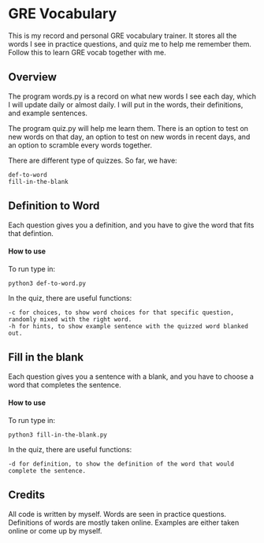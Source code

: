 # GRE Vocabulary

This is my record and personal GRE vocabulary trainer. It stores all the words I see in practice questions, and quiz me to help me remember them. Follow this to learn GRE vocab together with me.

## Overview

The program words.py is a record on what new words I see each day, which I will update daily or almost daily. I will put in the words, their definitions, and example sentences. 

The program quiz.py will help me learn them. There is an option to test on new words on that day, an option to test on new words in recent days, and an option to scramble every words together.

There are different type of quizzes. So far, we have:

	def-to-word
	fill-in-the-blank

## Definition to Word

Each question gives you a definition, and you have to give the word that fits that defintion.

#### How to use

To run type in:

	python3 def-to-word.py

In the quiz, there are useful functions:

	-c for choices, to show word choices for that specific question, randomly mixed with the right word.
	-h for hints, to show example sentence with the quizzed word blanked out.

## Fill in the blank

Each question gives you a sentence with a blank, and you have to choose a word that completes the sentence.

#### How to use

To run type in:

	python3 fill-in-the-blank.py

In the quiz, there are useful functions:

	-d for definition, to show the definition of the word that would complete the sentence.

## Credits

All code is written by myself. Words are seen in practice questions. Definitions of words are mostly taken online. Examples are either taken online or come up by myself.
